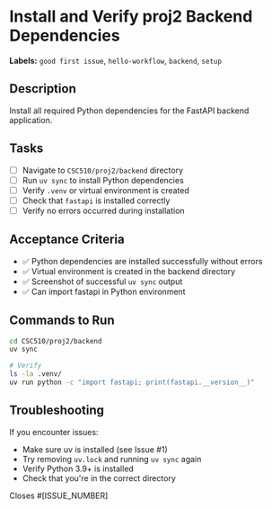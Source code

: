 # Install and Verify proj2 Backend Dependencies

**Labels:** `good first issue`, `hello-workflow`, `backend`, `setup`

## Description
Install all required Python dependencies for the FastAPI backend application.

## Tasks
- [ ] Navigate to `CSC510/proj2/backend` directory
- [ ] Run `uv sync` to install Python dependencies
- [ ] Verify `.venv` or virtual environment is created
- [ ] Check that `fastapi` is installed correctly
- [ ] Verify no errors occurred during installation

## Acceptance Criteria
- ✅ Python dependencies are installed successfully without errors
- ✅ Virtual environment is created in the backend directory
- ✅ Screenshot of successful `uv sync` output
- ✅ Can import fastapi in Python environment

## Commands to Run
```bash
cd CSC510/proj2/backend
uv sync

# Verify
ls -la .venv/
uv run python -c "import fastapi; print(fastapi.__version__)"
```

## Troubleshooting
If you encounter issues:
- Make sure uv is installed (see Issue #1)
- Try removing `uv.lock` and running `uv sync` again
- Verify Python 3.9+ is installed
- Check that you're in the correct directory

Closes #[ISSUE_NUMBER]
